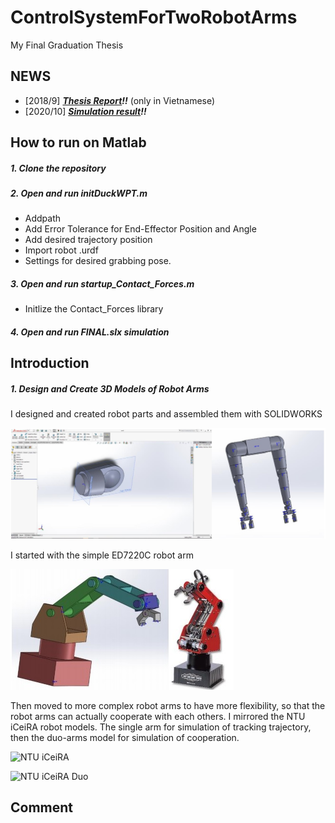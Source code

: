 # ControlSystemForTwoRobotArms
My Final Graduation Thesis

## NEWS
- [2018/9] ***[Thesis Report](https://drive.google.com/file/d/19jg1Va8a1-06v_jeCaEbpSTN42Sba4jJ/view?usp=sharing)!!*** (only in Vietnamese)
- [2020/10] ***[Simulation result](https://youtu.be/cTyVofR3yck)!!***

## How to run on Matlab
##### 1. Clone the repository
##### 2. Open and run initDuckWPT.m
- Addpath
- Add Error Tolerance for End-Effector Position and Angle
- Add desired trajectory position
- Import robot .urdf
- Settings for desired grabbing pose.
##### 3. Open and run startup_Contact_Forces.m
- Initlize the Contact_Forces library
##### 4. Open and run FINAL.slx simulation


## Introduction
##### 1. Design and Create 3D Models of Robot Arms
I designed and created robot parts and assembled them with SOLIDWORKS

![SolidWorks](https://github.com/duken72/ControlSystemForTwoRobotArms/blob/main/images/SolidWorks.jpg)

I started with the simple ED7220C robot arm

![ED7220C](https://github.com/duken72/ControlSystemForTwoRobotArms/blob/main/images/ED7220C.jpg)

Then moved to more complex robot arms to have more flexibility, so that the robot arms can actually cooperate with each others. I mirrored the NTU iCeiRA robot models.
The single arm for simulation of tracking trajectory, then the duo-arms model for simulation of cooperation.

![NTU iCeiRA](https://github.com/duken72/ControlSystemForTwoRobotArms/blob/main/images/NTU\iCeiRA.jpg)

![NTU iCeiRA Duo](https://github.com/duken72/ControlSystemForTwoRobotArms/blob/main/images/NTU\iCeiRA\Duo.jpg)



## Comment
